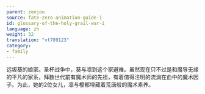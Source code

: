 ```yaml
---
parent: zenjou
source: fate-zero-animation-guide-i
id: glossary-of-the-holy-grail-war-i
language: zh
weight: 32
translation: "vt789123"
category:
- family
---
```


远坂葵的娘家。圣杯战争中，葵与凛到这个家避难。虽然现在只不过是和魔导无缘的平凡的家系，拜数世代前有魔术师的先祖，有着值得注明的流淌在血中的魔术因子。为此，她的2位女儿，凛与樱都埋藏着荒唐般的魔术素养。
